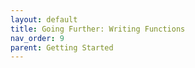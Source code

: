 ```yaml
---
layout: default
title: Going Further: Writing Functions
nav_order: 9
parent: Getting Started
---
```

